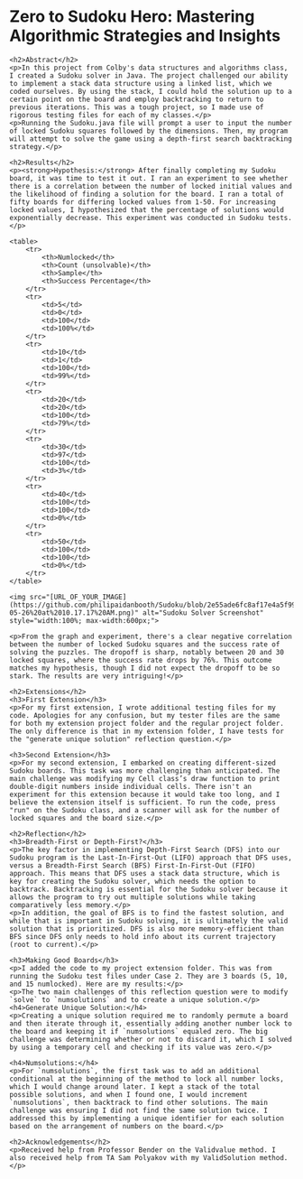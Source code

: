 
<html>
<head>
    <title>Zero to Sudoku Hero: Mastering Algorithmic Strategies and Insights</title>
</head>
<body>
    <h1>Zero to Sudoku Hero: Mastering Algorithmic Strategies and Insights</h1>
    
    <h2>Abstract</h2>
    <p>In this project from Colby's data structures and algorithms class, I created a Sudoku solver in Java. The project challenged our ability to implement a stack data structure using a linked list, which we coded ourselves. By using the stack, I could hold the solution up to a certain point on the board and employ backtracking to return to previous iterations. This was a tough project, so I made use of rigorous testing files for each of my classes.</p>
    <p>Running the Sudoku.java file will prompt a user to input the number of locked Sudoku squares followed by the dimensions. Then, my program will attempt to solve the game using a depth-first search backtracking strategy.</p>
    
    <h2>Results</h2>
    <p><strong>Hypothesis:</strong> After finally completing my Sudoku board, it was time to test it out. I ran an experiment to see whether there is a correlation between the number of locked initial values and the likelihood of finding a solution for the board. I ran a total of fifty boards for differing locked values from 1-50. For increasing locked values, I hypothesized that the percentage of solutions would exponentially decrease. This experiment was conducted in Sudoku tests.</p>
    
    <table>
        <tr>
            <th>Numlocked</th>
            <th>Count (unsolvable)</th>
            <th>Sample</th>
            <th>Success Percentage</th>
        </tr>
        <tr>
            <td>5</td>
            <td>0</td>
            <td>100</td>
            <td>100%</td>
        </tr>
        <tr>
            <td>10</td>
            <td>1</td>
            <td>100</td>
            <td>99%</td>
        </tr>
        <tr>
            <td>20</td>
            <td>20</td>
            <td>100</td>
            <td>79%</td>
        </tr>
        <tr>
            <td>30</td>
            <td>97</td>
            <td>100</td>
            <td>3%</td>
        </tr>
        <tr>
            <td>40</td>
            <td>100</td>
            <td>100</td>
            <td>0%</td>
        </tr>
        <tr>
            <td>50</td>
            <td>100</td>
            <td>100</td>
            <td>0%</td>
        </tr>
    </table>
    
    <img src="[URL_OF_YOUR_IMAGE](https://github.com/philipaidanbooth/Sudoku/blob/2e55ade6fc8af17e4a5f99d5e3614842dc0459df/Screenshot%202024-05-26%20at%2010.17.17%20AM.png)" alt="Sudoku Solver Screenshot" style="width:100%; max-width:600px;">

    <p>From the graph and experiment, there's a clear negative correlation between the number of locked Sudoku squares and the success rate of solving the puzzles. The dropoff is sharp, notably between 20 and 30 locked squares, where the success rate drops by 76%. This outcome matches my hypothesis, though I did not expect the dropoff to be so stark. The results are very intriguing!</p>
    
    <h2>Extensions</h2>
    <h3>First Extension</h3>
    <p>For my first extension, I wrote additional testing files for my code. Apologies for any confusion, but my tester files are the same for both my extension project folder and the regular project folder. The only difference is that in my extension folder, I have tests for the "generate unique solution" reflection question.</p>
    
    <h3>Second Extension</h3>
    <p>For my second extension, I embarked on creating different-sized Sudoku boards. This task was more challenging than anticipated. The main challenge was modifying my Cell class’s draw function to print double-digit numbers inside individual cells. There isn't an experiment for this extension because it would take too long, and I believe the extension itself is sufficient. To run the code, press "run" on the Sudoku class, and a scanner will ask for the number of locked squares and the board size.</p>
    
    <h2>Reflection</h2>
    <h3>Breadth-First or Depth-First?</h3>
    <p>The key factor in implementing Depth-First Search (DFS) into our Sudoku program is the Last-In-First-Out (LIFO) approach that DFS uses, versus a Breadth-First Search (BFS) First-In-First-Out (FIFO) approach. This means that DFS uses a stack data structure, which is key for creating the Sudoku solver, which needs the option to backtrack. Backtracking is essential for the Sudoku solver because it allows the program to try out multiple solutions while taking comparatively less memory.</p>
    <p>In addition, the goal of BFS is to find the fastest solution, and while that is important in Sudoku solving, it is ultimately the valid solution that is prioritized. DFS is also more memory-efficient than BFS since DFS only needs to hold info about its current trajectory (root to current).</p>
    
    <h3>Making Good Boards</h3>
    <p>I added the code to my project extension folder. This was from running the Sudoku test files under Case 2. They are 3 boards (5, 10, and 15 numlocked). Here are my results:</p>
    <p>The two main challenges of this reflection question were to modify `solve` to `numsolutions` and to create a unique solution.</p>
    <h4>Generate Unique Solution:</h4>
    <p>Creating a unique solution required me to randomly permute a board and then iterate through it, essentially adding another number lock to the board and keeping it if `numsolutions` equaled zero. The big challenge was determining whether or not to discard it, which I solved by using a temporary cell and checking if its value was zero.</p>
    
    <h4>Numsolutions:</h4>
    <p>For `numsolutions`, the first task was to add an additional conditional at the beginning of the method to lock all number locks, which I would change around later. I kept a stack of the total possible solutions, and when I found one, I would increment `numsolutions`, then backtrack to find other solutions. The main challenge was ensuring I did not find the same solution twice. I addressed this by implementing a unique identifier for each solution based on the arrangement of numbers on the board.</p>
    
    <h2>Acknowledgements</h2>
    <p>Received help from Professor Bender on the Validvalue method. I also received help from TA Sam Polyakov with my ValidSolution method.</p>
</body>
</html>
